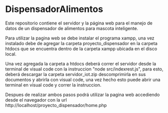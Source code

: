 # DispensadorAlimentos
Este repositorio contiene el servidor y la página web para el manejo de datos de un dispensador de alimentos para mascota inteligente.

Para utilizar la pagina web se debe instalar el programa xampp, una vez instalado debe de agregar la carpeta proyecto_dispensador en la carpeta htdocs que se encuentra dentro de la carpeta xampp ubicada en el disco local.

Una vez agregada la carpeta a htdocs deberá correr el servidor desde la terminal de visual code con la instruccion "node src/indexrest.js", para esto, deberá descargar la carpeta servidor_iot.zip descomprimirla en sus documentos y abrirla con visual code, una vez hecho esto puede abrir una terminal en visual code y correr la instruccion.

Despues de realizar ambos pasos podrá utilizar la pagina web accediendo desde el navegador con la url http://localhost/proyecto_dispensador/home.php

